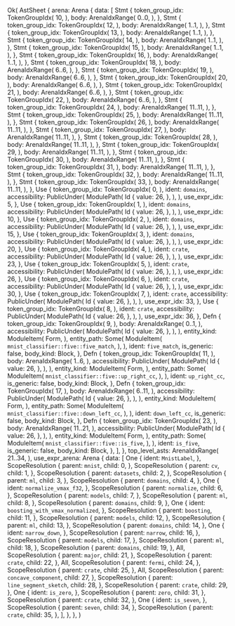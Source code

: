 Ok(
    AstSheet {
        arena: Arena {
            data: [
                Stmt {
                    token_group_idx: TokenGroupIdx(
                        10,
                    ),
                    body: ArenaIdxRange(
                        0..0,
                    ),
                },
                Stmt {
                    token_group_idx: TokenGroupIdx(
                        12,
                    ),
                    body: ArenaIdxRange(
                        1..1,
                    ),
                },
                Stmt {
                    token_group_idx: TokenGroupIdx(
                        13,
                    ),
                    body: ArenaIdxRange(
                        1..1,
                    ),
                },
                Stmt {
                    token_group_idx: TokenGroupIdx(
                        14,
                    ),
                    body: ArenaIdxRange(
                        1..1,
                    ),
                },
                Stmt {
                    token_group_idx: TokenGroupIdx(
                        15,
                    ),
                    body: ArenaIdxRange(
                        1..1,
                    ),
                },
                Stmt {
                    token_group_idx: TokenGroupIdx(
                        16,
                    ),
                    body: ArenaIdxRange(
                        1..1,
                    ),
                },
                Stmt {
                    token_group_idx: TokenGroupIdx(
                        18,
                    ),
                    body: ArenaIdxRange(
                        6..6,
                    ),
                },
                Stmt {
                    token_group_idx: TokenGroupIdx(
                        19,
                    ),
                    body: ArenaIdxRange(
                        6..6,
                    ),
                },
                Stmt {
                    token_group_idx: TokenGroupIdx(
                        20,
                    ),
                    body: ArenaIdxRange(
                        6..6,
                    ),
                },
                Stmt {
                    token_group_idx: TokenGroupIdx(
                        21,
                    ),
                    body: ArenaIdxRange(
                        6..6,
                    ),
                },
                Stmt {
                    token_group_idx: TokenGroupIdx(
                        22,
                    ),
                    body: ArenaIdxRange(
                        6..6,
                    ),
                },
                Stmt {
                    token_group_idx: TokenGroupIdx(
                        24,
                    ),
                    body: ArenaIdxRange(
                        11..11,
                    ),
                },
                Stmt {
                    token_group_idx: TokenGroupIdx(
                        25,
                    ),
                    body: ArenaIdxRange(
                        11..11,
                    ),
                },
                Stmt {
                    token_group_idx: TokenGroupIdx(
                        26,
                    ),
                    body: ArenaIdxRange(
                        11..11,
                    ),
                },
                Stmt {
                    token_group_idx: TokenGroupIdx(
                        27,
                    ),
                    body: ArenaIdxRange(
                        11..11,
                    ),
                },
                Stmt {
                    token_group_idx: TokenGroupIdx(
                        28,
                    ),
                    body: ArenaIdxRange(
                        11..11,
                    ),
                },
                Stmt {
                    token_group_idx: TokenGroupIdx(
                        29,
                    ),
                    body: ArenaIdxRange(
                        11..11,
                    ),
                },
                Stmt {
                    token_group_idx: TokenGroupIdx(
                        30,
                    ),
                    body: ArenaIdxRange(
                        11..11,
                    ),
                },
                Stmt {
                    token_group_idx: TokenGroupIdx(
                        31,
                    ),
                    body: ArenaIdxRange(
                        11..11,
                    ),
                },
                Stmt {
                    token_group_idx: TokenGroupIdx(
                        32,
                    ),
                    body: ArenaIdxRange(
                        11..11,
                    ),
                },
                Stmt {
                    token_group_idx: TokenGroupIdx(
                        33,
                    ),
                    body: ArenaIdxRange(
                        11..11,
                    ),
                },
                Use {
                    token_group_idx: TokenGroupIdx(
                        0,
                    ),
                    ident: `domains`,
                    accessibility: PublicUnder(
                        ModulePath(
                            Id {
                                value: 26,
                            },
                        ),
                    ),
                    use_expr_idx: 5,
                },
                Use {
                    token_group_idx: TokenGroupIdx(
                        1,
                    ),
                    ident: `domains`,
                    accessibility: PublicUnder(
                        ModulePath(
                            Id {
                                value: 26,
                            },
                        ),
                    ),
                    use_expr_idx: 10,
                },
                Use {
                    token_group_idx: TokenGroupIdx(
                        2,
                    ),
                    ident: `domains`,
                    accessibility: PublicUnder(
                        ModulePath(
                            Id {
                                value: 26,
                            },
                        ),
                    ),
                    use_expr_idx: 15,
                },
                Use {
                    token_group_idx: TokenGroupIdx(
                        3,
                    ),
                    ident: `domains`,
                    accessibility: PublicUnder(
                        ModulePath(
                            Id {
                                value: 26,
                            },
                        ),
                    ),
                    use_expr_idx: 20,
                },
                Use {
                    token_group_idx: TokenGroupIdx(
                        4,
                    ),
                    ident: `crate`,
                    accessibility: PublicUnder(
                        ModulePath(
                            Id {
                                value: 26,
                            },
                        ),
                    ),
                    use_expr_idx: 23,
                },
                Use {
                    token_group_idx: TokenGroupIdx(
                        5,
                    ),
                    ident: `crate`,
                    accessibility: PublicUnder(
                        ModulePath(
                            Id {
                                value: 26,
                            },
                        ),
                    ),
                    use_expr_idx: 26,
                },
                Use {
                    token_group_idx: TokenGroupIdx(
                        6,
                    ),
                    ident: `crate`,
                    accessibility: PublicUnder(
                        ModulePath(
                            Id {
                                value: 26,
                            },
                        ),
                    ),
                    use_expr_idx: 30,
                },
                Use {
                    token_group_idx: TokenGroupIdx(
                        7,
                    ),
                    ident: `crate`,
                    accessibility: PublicUnder(
                        ModulePath(
                            Id {
                                value: 26,
                            },
                        ),
                    ),
                    use_expr_idx: 33,
                },
                Use {
                    token_group_idx: TokenGroupIdx(
                        8,
                    ),
                    ident: `crate`,
                    accessibility: PublicUnder(
                        ModulePath(
                            Id {
                                value: 26,
                            },
                        ),
                    ),
                    use_expr_idx: 36,
                },
                Defn {
                    token_group_idx: TokenGroupIdx(
                        9,
                    ),
                    body: ArenaIdxRange(
                        0..1,
                    ),
                    accessibility: PublicUnder(
                        ModulePath(
                            Id {
                                value: 26,
                            },
                        ),
                    ),
                    entity_kind: ModuleItem(
                        Form,
                    ),
                    entity_path: Some(
                        ModuleItem(
                            `mnist_classifier::five::five_match`,
                        ),
                    ),
                    ident: `five_match`,
                    is_generic: false,
                    body_kind: Block,
                },
                Defn {
                    token_group_idx: TokenGroupIdx(
                        11,
                    ),
                    body: ArenaIdxRange(
                        1..6,
                    ),
                    accessibility: PublicUnder(
                        ModulePath(
                            Id {
                                value: 26,
                            },
                        ),
                    ),
                    entity_kind: ModuleItem(
                        Form,
                    ),
                    entity_path: Some(
                        ModuleItem(
                            `mnist_classifier::five::up_right_cc`,
                        ),
                    ),
                    ident: `up_right_cc`,
                    is_generic: false,
                    body_kind: Block,
                },
                Defn {
                    token_group_idx: TokenGroupIdx(
                        17,
                    ),
                    body: ArenaIdxRange(
                        6..11,
                    ),
                    accessibility: PublicUnder(
                        ModulePath(
                            Id {
                                value: 26,
                            },
                        ),
                    ),
                    entity_kind: ModuleItem(
                        Form,
                    ),
                    entity_path: Some(
                        ModuleItem(
                            `mnist_classifier::five::down_left_cc`,
                        ),
                    ),
                    ident: `down_left_cc`,
                    is_generic: false,
                    body_kind: Block,
                },
                Defn {
                    token_group_idx: TokenGroupIdx(
                        23,
                    ),
                    body: ArenaIdxRange(
                        11..21,
                    ),
                    accessibility: PublicUnder(
                        ModulePath(
                            Id {
                                value: 26,
                            },
                        ),
                    ),
                    entity_kind: ModuleItem(
                        Form,
                    ),
                    entity_path: Some(
                        ModuleItem(
                            `mnist_classifier::five::is_five`,
                        ),
                    ),
                    ident: `is_five`,
                    is_generic: false,
                    body_kind: Block,
                },
            ],
        },
        top_level_asts: ArenaIdxRange(
            21..34,
        ),
        use_expr_arena: Arena {
            data: [
                One {
                    ident: `MnistLabel`,
                },
                ScopeResolution {
                    parent: `mnist`,
                    child: 0,
                },
                ScopeResolution {
                    parent: `cv`,
                    child: 1,
                },
                ScopeResolution {
                    parent: `datasets`,
                    child: 2,
                },
                ScopeResolution {
                    parent: `ml`,
                    child: 3,
                },
                ScopeResolution {
                    parent: `domains`,
                    child: 4,
                },
                One {
                    ident: `normalize_vmax_f32`,
                },
                ScopeResolution {
                    parent: `normalize`,
                    child: 6,
                },
                ScopeResolution {
                    parent: `models`,
                    child: 7,
                },
                ScopeResolution {
                    parent: `ml`,
                    child: 8,
                },
                ScopeResolution {
                    parent: `domains`,
                    child: 9,
                },
                One {
                    ident: `boosting_with_vmax_normalized`,
                },
                ScopeResolution {
                    parent: `boosting`,
                    child: 11,
                },
                ScopeResolution {
                    parent: `models`,
                    child: 12,
                },
                ScopeResolution {
                    parent: `ml`,
                    child: 13,
                },
                ScopeResolution {
                    parent: `domains`,
                    child: 14,
                },
                One {
                    ident: `narrow_down`,
                },
                ScopeResolution {
                    parent: `narrow`,
                    child: 16,
                },
                ScopeResolution {
                    parent: `models`,
                    child: 17,
                },
                ScopeResolution {
                    parent: `ml`,
                    child: 18,
                },
                ScopeResolution {
                    parent: `domains`,
                    child: 19,
                },
                All,
                ScopeResolution {
                    parent: `major`,
                    child: 21,
                },
                ScopeResolution {
                    parent: `crate`,
                    child: 22,
                },
                All,
                ScopeResolution {
                    parent: `fermi`,
                    child: 24,
                },
                ScopeResolution {
                    parent: `crate`,
                    child: 25,
                },
                All,
                ScopeResolution {
                    parent: `concave_component`,
                    child: 27,
                },
                ScopeResolution {
                    parent: `line_segment_sketch`,
                    child: 28,
                },
                ScopeResolution {
                    parent: `crate`,
                    child: 29,
                },
                One {
                    ident: `is_zero`,
                },
                ScopeResolution {
                    parent: `zero`,
                    child: 31,
                },
                ScopeResolution {
                    parent: `crate`,
                    child: 32,
                },
                One {
                    ident: `is_seven`,
                },
                ScopeResolution {
                    parent: `seven`,
                    child: 34,
                },
                ScopeResolution {
                    parent: `crate`,
                    child: 35,
                },
            ],
        },
    },
)